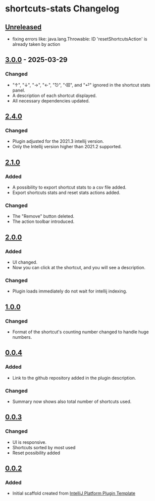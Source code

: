 <!-- Keep a Changelog guide -> https://keepachangelog.com -->

# shortcuts-stats Changelog

## [Unreleased]
- fixing errors like: java.lang.Throwable: ID 'resetShortcutsAction' is already taken by action

## [3.0.0] - 2025-03-29

### Changed

- "↑", "↓", "→", "←", "⎋", "⌫", and "⏎" ignored in the shortcut stats panel.
- A description of each shortcut displayed.
- All necessary dependencies updated.

## [2.4.0]

### Changed

- Plugin adjusted for the 2021.3 intellij version.
- Only the Intellij version higher than 2021.2 supported.

## [2.1.0]

### Added

- A possibility to export shortcut stats to a csv file added.
- Export shortcuts stats and reset stats actions added.

### Changed

- The "Remove" button deleted.
- The action toolbar introduced.

## [2.0.0]

### Added

- UI changed.
- Now you can click at the shortcut, and you will see a description.

### Changed

- Plugin loads immediately do not wait for intellij indexing.

## [1.0.0]

### Changed

- Format of the shortcut's counting number changed to handle huge numbers.

## [0.0.4]

### Added

- Link to the github repository added in the plugin description.

### Changed

- Summary now shows also total number of shortcuts used.

## [0.0.3]

### Changed

- UI is responsive.
- Shortcuts sorted by most used
- Reset possibility added

## [0.0.2]

### Added

- Initial scaffold created from [IntelliJ Platform Plugin Template](https://github.com/JetBrains/intellij-platform-plugin-template)

[Unreleased]: https://github.com/borowskimarcin/shortcuts-stats/compare/v3.0.0...HEAD
[3.0.0]: https://github.com/borowskimarcin/shortcuts-stats/compare/v2.4.0...v3.0.0
[2.4.0]: https://github.com/borowskimarcin/shortcuts-stats/compare/v2.1.0...v2.4.0
[2.1.0]: https://github.com/borowskimarcin/shortcuts-stats/compare/v2.0.0...v2.1.0
[2.0.0]: https://github.com/borowskimarcin/shortcuts-stats/compare/v1.0.0...v2.0.0
[1.0.0]: https://github.com/borowskimarcin/shortcuts-stats/compare/v0.0.4...v1.0.0
[0.0.4]: https://github.com/borowskimarcin/shortcuts-stats/compare/v0.0.3...v0.0.4
[0.0.3]: https://github.com/borowskimarcin/shortcuts-stats/compare/v0.0.2...v0.0.3
[0.0.2]: https://github.com/borowskimarcin/shortcuts-stats/commits/v0.0.2
